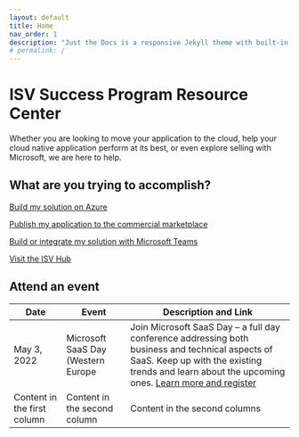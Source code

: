 ```yaml
---
layout: default
title: Home
nav_order: 1
description: "Just the Docs is a responsive Jekyll theme with built-in search that is easily customizable and hosted on GitHub Pages."
# permalink: /
---
```


# ISV Success Program Resource Center

Whether you are looking to move your application to the cloud, help your cloud native application perform at its best, or even explore selling with Microsoft, we are here to help. 

## What are you trying to accomplish?

[Build my solution on Azure](./azure)

[Publish my application to the commercial marketplace](./marketplace)

[Build or integrate my solution with Microsoft Teams](./Teams)

[Visit the ISV Hub](https://www.microsoft.com/isv)

## Attend an event


Date | Event | Description and Link
------------ | ------------- | -------------
May 3, 2022 | Microsoft SaaS Day (Western Europe | Join Microsoft SaaS Day – a full day conference addressing both business and technical aspects of SaaS. Keep up with the existing trends and learn about the upcoming ones. [Learn more and register](https://info.microsoft.com/WE-ISVRECRUIT-CATALOG-FY22-03Mar-21-Microsoft-SaaS-Day-Business-Track-SRDEM107769_Catalog-Display-Page.html)
Content in the first column | Content in the second column | Content in the second columns

